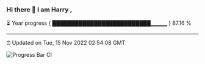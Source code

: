 ### Hi there 👋 I am Harry , 

⏳ Year progress { ██████████████████████████▁▁▁▁ } 87.16 %

---

⏰ Updated on Tue, 15 Nov 2022 02:54:08 GMT

![Progress Bar CI](https://github.com/duykhang68/duykhang68/workflows/Progress%20Bar%20CI/badge.svg)
